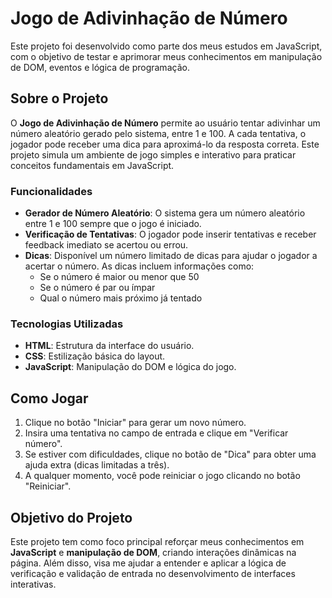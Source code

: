 # Jogo de Adivinhação de Número

Este projeto foi desenvolvido como parte dos meus estudos em JavaScript, com o objetivo de testar e aprimorar meus conhecimentos em manipulação de DOM, eventos e lógica de programação.

## Sobre o Projeto

O **Jogo de Adivinhação de Número** permite ao usuário tentar adivinhar um número aleatório gerado pelo sistema, entre 1 e 100. A cada tentativa, o jogador pode receber uma dica para aproximá-lo da resposta correta. Este projeto simula um ambiente de jogo simples e interativo para praticar conceitos fundamentais em JavaScript.

### Funcionalidades

- **Gerador de Número Aleatório**: O sistema gera um número aleatório entre 1 e 100 sempre que o jogo é iniciado.
- **Verificação de Tentativas**: O jogador pode inserir tentativas e receber feedback imediato se acertou ou errou.
- **Dicas**: Disponível um número limitado de dicas para ajudar o jogador a acertar o número. As dicas incluem informações como:
  - Se o número é maior ou menor que 50
  - Se o número é par ou ímpar
  - Qual o número mais próximo já tentado

### Tecnologias Utilizadas

- **HTML**: Estrutura da interface do usuário.
- **CSS**: Estilização básica do layout.
- **JavaScript**: Manipulação do DOM e lógica do jogo.

## Como Jogar

1. Clique no botão "Iniciar" para gerar um novo número.
2. Insira uma tentativa no campo de entrada e clique em "Verificar número".
3. Se estiver com dificuldades, clique no botão de "Dica" para obter uma ajuda extra (dicas limitadas a três).
4. A qualquer momento, você pode reiniciar o jogo clicando no botão "Reiniciar".

## Objetivo do Projeto

Este projeto tem como foco principal reforçar meus conhecimentos em **JavaScript** e **manipulação de DOM**, criando interações dinâmicas na página. Além disso, visa me ajudar a entender e aplicar a lógica de verificação e validação de entrada no desenvolvimento de interfaces interativas.

